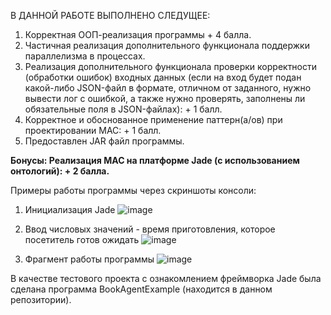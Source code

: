 В ДАННОЙ РАБОТЕ ВЫПОЛНЕНО СЛЕДУЩЕЕ:
1) Корректная ООП-реализация программы + 4 балла.
2) Частичная реализация дополнительного функционала поддержки параллелизма в процессах.
3) Реализация дополнительного функционала проверки корректности (обработки ошибок) входных данных (если на вход будет подан какой-либо JSON-файл в формате, отличном от заданного, нужно вывести лог с ошибкой, а также нужно проверять, заполнены ли обязательные поля в JSON-файлах): + 1 балл.
4) Корректное и обоснованное применение паттерн(а/ов) при проектировании МАС: + 1 балл.
5) Предоставлен JAR файл программы.


**Бонусы: Реализация МАС на платформе Jade (с использованием онтологий): + 2 балла.**
 
Примеры работы программы через скриншоты консоли:

1) Инициализация Jade
![image](https://user-images.githubusercontent.com/118361120/227826740-31b54b5e-4ee5-4a4c-ab06-8a00b5ac68e1.png)

2) Ввод числовых значений - время приготовления, которое посетитель готов ожидать
![image](https://user-images.githubusercontent.com/118361120/227826853-88e65b4e-ca45-4c52-9fac-e6eda36b37fb.png)

3) Фрагмент работы программы
![image](https://user-images.githubusercontent.com/118361120/227827204-ce820436-cc25-4c28-9078-6c7b57841b33.png)



В качестве тестового проекта с ознакомлением фреймворка Jade была сделана программа BookAgentExample (находится в данном репозитории).
